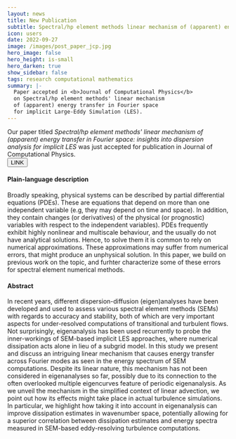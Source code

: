 ```yaml
---
layout: news
title: New Publication
subtitle: Spectral/hp element methods linear mechanism of (apparent) energy transfer in Fourier space
icon: users
date: 2022-09-27
image: /images/post_paper_jcp.jpg
hero_image: false
hero_height: is-small
hero_darken: true
show_sidebar: false
tags: research computational mathematics
summary: |-
  Paper accepted in <b>Journal of Computational Physics</b>
  on Spectral/hp element methods' linear mechanism
  of (apparent) energy transfer in Fourier space
  for implicit Large-Eddy Simulation (LES).
---
```


<html>
  <div class="content">
  Our paper titled <i>Spectral/hp element methods' linear
  mechanism of (apparent) energy transfer in Fourier space:
  insights into dispersion analysis for implicit LES</i>
  was just accepted for publication in Journal of Computational
  Physics.
  </div>

  <div>
    <a href="https://authors.elsevier.com/c/1fpiQ508HsaBh" style="">
      <button class="button is-outlined is-info is-small"> LINK </button>
    </a>
  </div>

  <div class="content"><h4> Plain-language description </h4></div>
  <div class="notification is-success is-light">
    Broadly speaking, physical systems can be described by
    partial differential equations (PDEs). These are equations
    that depend on more than one independent variable (e.g,
    they may depend on time and space). In addition, they
    contain changes (or derivatives) of the physical (or
    prognostic) variables with respect to the independent
    variables). PDEs frequently exhibit highly nonlinear
    and multiscale behaviour, and the usually do not have
    analytical solutions. Hence, to solve them it is common
    to rely on numerical approximations.
    These approximations may suffer from numerical errors,
    that might produce an unphysical solution. In this paper,
    we build on previous work on the topic, and furhter characterize
    some of these errors for spectral element numerical methods.  
  </div>

  <div class="content"><h4> Abstract </h4></div>
  <div class="notification is-info is-light">
    In recent years, different dispersion-diffusion (eigen)analyses
    have been developed and used to assess various spectral element
    methods (SEMs) with regards to accuracy and stability, both of
    which are very important aspects for under-resolved computations
    of transitional and turbulent flows. Not surprisingly, eigenanalysis
    has been used recurrently to probe the inner-workings of SEM-based
    implicit LES approaches, where numerical dissipation acts alone
    in lieu of a subgrid model. In this study we present and discuss
    an intriguing linear mechanism that causes energy transfer across
    Fourier modes as seen in the energy spectrum of SEM computations.
    Despite its linear nature, this mechanism has not been considered
    in eigenanalyses so far, possibly due to its connection to the
    often overlooked multiple eigencurves feature of periodic eigenanalysis.
    As we unveil the mechanism in the simplified context of linear advection,
    we point out how its effects might take place in actual turbulence
    simulations. In particular, we highlight how taking it into account
    in eigenanalysis can improve dissipation estimates in wavenumber
    space, potentially allowing for a superior correlation between
    dissipation estimates and energy spectra measured in SEM-based
    eddy-resolving turbulence computations.
  </div>

  <br>
</html>
